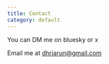 ```yaml
---
title: Contact
category: default
---
```


You can DM me on bluesky or x

Email me at [dhrjarun@gmail.com](mailto:dhrjarun@gmail.com)

